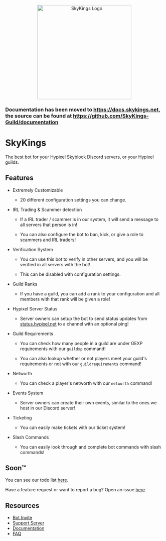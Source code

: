 <a href="https://discord.gg/skykings">
    <p align="center">
        <img width="300" height="300" src="https://i.imgur.com/sPBmNZY.png" alt="SkyKings Logo">
    </p>
</a>

### Documentation has been moved to https://docs.skykings.net, the source can be found at https://github.com/SkyKings-Guild/documentation

# SkyKings
The best bot for your Hypixel Skyblock Discord servers, or your Hypixel guilds.

## Features

- Extremely Customizable

    - 20 different configuration settings you can change.

- IRL Trading & Scammer detection
    
    - If a IRL trader / scammer is in our system, it will send a message to all servers that person is in!
    
    - You can also configure the bot to ban, kick, or give a role to scammers and IRL traders!
    
- Verification System

    - You can use this bot to verify in other servers, and you will be verified in all servers with the bot!

    - This can be disabled with configuration settings.

- Guild Ranks

    - If you have a guild, you can add a rank to your configuration and all members with that rank will be given a role!

- Hypixel Server Status

    - Server owners can setup the bot to send status updates from [status.hypixel.net](https://status.hypixel.net) to a channel with an optional ping!

- Guild Requirements

    - You can check how many people in a guild are under GEXP requirements with our `guildxp` command!

    - You can also lookup whether or not players meet your guild's requirements or not with our `guildrequirements` command!

- Networth

    - You can check a player's networth with our `networth` command!

- Events System

    - Server owners can create their own events, similar to the ones we host in our Discord server!

- Ticketing

    - You can easily make tickets with our ticket system!

- Slash Commands

    - You can easily look through and complete bot commands with slash commands!


## Soon™

You can see our todo list [here](https://github.com/orgs/SkyKings-Guild/projects/1).

Have a feature request or want to report a bug? Open an issue [here](https://github.com/orgs/SkyKings-Guild/projects/1).

## Resources
- [Bot Invite](https://skykings.net/bot/invite)
- [Support Server](https://skykings.net/discord)
- [Documentation](https://skykings.net/bot/docs)
- [FAQ](https://github.com/plun1331/SkyKings/blob/main/FAQ.md)

